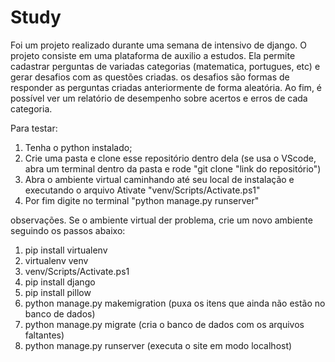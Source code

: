 # Study
Foi um projeto realizado durante uma semana de intensivo de django.
O projeto consiste em uma plataforma de auxilio a estudos.
Ela permite cadastrar perguntas de variadas categorias (matematica, portugues, etc) e gerar desafios com as questões criadas.
os desafios são formas de responder as perguntas criadas anteriormente de forma aleatória.
Ao fim, é possível ver um relatório de desempenho sobre acertos e erros de cada categoria.


Para testar:
1) Tenha o python instalado;
2) Crie uma pasta e clone esse repositório dentro dela (se usa o VScode, abra um terminal dentro da pasta e rode "git clone "link do repositório")
3) Abra o ambiente virtual caminhando até seu local de instalação e executando o arquivo Ativate "venv/Scripts/Activate.ps1"
4) Por fim digite no terminal "python manage.py runserver"

observações.
Se o ambiente virtual der problema, crie um novo ambiente seguindo os passos abaixo:
1) pip install virtualenv
2) virtualenv venv
3) venv/Scripts/Activate.ps1
4) pip install django
5) pip install pillow
6) python manage.py makemigration (puxa os itens que ainda não estão no banco de dados)
7) python manage.py migrate (cria o banco de dados com os arquivos faltantes)
8) python manage.py runserver (executa o site em modo localhost)
